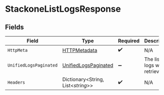 # StackoneListLogsResponse


## Fields

| Field                                                                   | Type                                                                    | Required                                                                | Description                                                             |
| ----------------------------------------------------------------------- | ----------------------------------------------------------------------- | ----------------------------------------------------------------------- | ----------------------------------------------------------------------- |
| `HttpMeta`                                                              | [HTTPMetadata](../../Models/Components/HTTPMetadata.md)                 | :heavy_check_mark:                                                      | N/A                                                                     |
| `UnifiedLogsPaginated`                                                  | [UnifiedLogsPaginated](../../Models/Components/UnifiedLogsPaginated.md) | :heavy_minus_sign:                                                      | The list of logs was retrieved.                                         |
| `Headers`                                                               | Dictionary<String, List<*string*>>                                      | :heavy_check_mark:                                                      | N/A                                                                     |